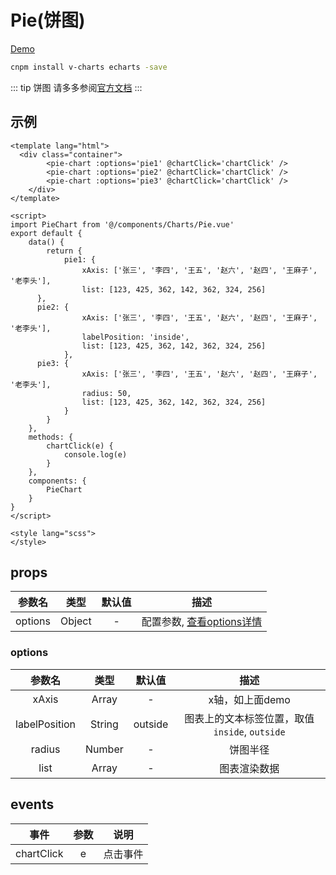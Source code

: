 # Pie(饼图)
[Demo](https://watasi.cn/infozx_api/dist/#/pie)

```bash
cnpm install v-charts echarts -save
```

::: tip 饼图
请多多参阅[官方文档](https://v-charts.js.org/#/)
:::

## 示例
```vue{10}
<template lang="html">
  <div class="container">
		<pie-chart :options='pie1' @chartClick='chartClick' />
		<pie-chart :options='pie2' @chartClick='chartClick' />
		<pie-chart :options='pie3' @chartClick='chartClick' />
	</div>
</template>

<script>
import PieChart from '@/components/Charts/Pie.vue'
export default {
	data() {
		return {
			pie1: {
				xAxis: ['张三', '李四', '王五', '赵六', '赵四', '王麻子', '老李头'],
				list: [123, 425, 362, 142, 362, 324, 256]
      },
      pie2: {
				xAxis: ['张三', '李四', '王五', '赵六', '赵四', '王麻子', '老李头'],
				labelPosition: 'inside',
				list: [123, 425, 362, 142, 362, 324, 256]
			},
      pie3: {
				xAxis: ['张三', '李四', '王五', '赵六', '赵四', '王麻子', '老李头'],
				radius: 50,
				list: [123, 425, 362, 142, 362, 324, 256]
			}
		}
	},
	methods: {
		chartClick(e) {
			console.log(e)
		}
	},
	components: {
		PieChart
	}
}
</script>

<style lang="scss">
</style>
```

## props
|参数名|类型|默认值|描述|
|:---:|:---:|:---:|:---:|
|options|Object|-|配置参数, [查看options详情](#options)|

### options
|参数名|类型|默认值|描述|
|:---:|:---:|:---:|:---:|
|xAxis|Array|-|x轴，如上面demo|
|labelPosition|String|outside|图表上的文本标签位置，取值`inside`, `outside`|
|radius|Number|-|饼图半径|
|list|Array|-|图表渲染数据|

## events
|事件|参数|说明|
|:---:|:---:|:---:|
|chartClick|e|点击事件|